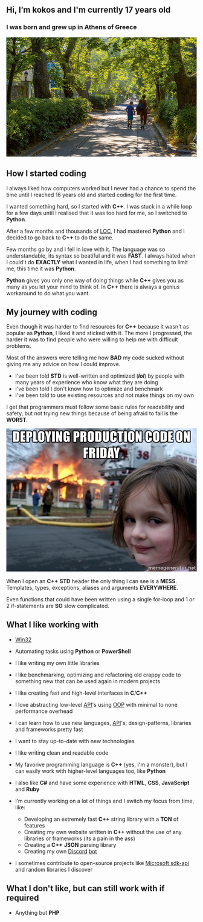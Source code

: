 ## Hi, I’m kokos and I'm currently 17 years old

### I was born and grew up in Athens of Greece
![Greece Kifissia](Photos/athens_kiffisia.jpg "Kifissia")

## How I started coding
I always liked how computers worked but I never had a chance to spend the time until I reached 16 years old and started coding for the first time.

I wanted something hard, so I started with **C++**. I was stuck in a while loop for a few days until I realised that it was too hard for me, so I switched to **Python**.

After a few months and thousands of [LOC][loc_wiki_url], I had mastered **Python** and I decided to go back to **C++** to do the same.

Few months go by and I fell in love with it. The language was so understandable, its syntax so beatiful and it was **FAST**. I always hated when I could't do **EXACTLY** what I wanted in life, when I had something to limit me, this time it was **Python**.

**Python** gives you only one way of doing things while **C++** gives you as many as you let your mind to think of. In **C++** there is always a genius workaround to do what you want.

## My journey with coding
Even though it was harder to find resources for **C++** because it wasn't as popular as **Python**, I liked it and sticked with it. The more I progressed, the harder it was to find people who were willing to help me with difficult problems.

Most of the answers were telling me how **BAD** my code sucked without giving me any advice on how I could improve.

* I've been told **STD** is well-written and optimized (***lol***) by people with many years of experience who know what they are doing
* I've been told I don't know how to optimize and benchmark
* I've been told to use existing resources and not make things on my own

I get that programmers must follow some basic rules for readability and safety, but not trying new things because of being afraid to fail is the **WORST**.

![Deploying production code on friday](Photos/deploying_production_code_on_friday.jpg "Deploying production code")

When I open an **C++** **STD** header the only thing I can see is a **MESS**. Templates, types, exceptions, aliases and arguments **EVERYWHERE**.

Even functions that could have been written using a single for-loop and 1 or 2 if-statements are **SO** slow complicated.

## What I like working with
* [Win32][win32_wiki_url]

* Automating tasks using **Python** or **PowerShell**

* I like writing my own little libraries

* I like benchmarking, optimizing and refactoring old crappy code to something new that can be used again in modern projects

* I like creating fast and high-level interfaces in **C**/**C++**

* I love abstracting low-level [API][api_wiki_url]'s using [OOP][oop_wiki_url] with minimal to none performance overhead

* I can learn how to use new languages, [API][api_wiki_url]'s, design-patterns, libraries and frameworks pretty fast

* I want to stay up-to-date with new technologies

* I like writing clean and readable code

* My favorive programming language is **C++** (yes, I'm a monster), but I can easily work with higher-level languages too, like **Python**

* I also like **C#** and have some experience with **HTML**, **CSS**, **JavaScript** and **Ruby**

* I’m currently working on a lot of things and I switch my focus from time, like:
  * Developing an extremely fast **C++** string library with a **TON** of features
  * Creating my own website written in **C++** without the use of any libraries or frameworks (its a pain in the ass)
  * Creating a **C++** **JSON** parsing library
  * Creating my own [Discord][discord_wiki_url] [bot][discord_bot_url]

* I sometimes contribute to open-source projects like [Microsoft sdk-api][microsoft_sdk_api_url] and random libraries I discover

## What I don't like, but can still work with if required
<!-- God forgive me, I'll never say the word again 🙏 -->
* Anything but **PHP**

<!-- URL's -->
[loc_wiki_url]: https://en.wikipedia.org/wiki/Source_lines_of_code
[win32_wiki_url]: https://en.wikipedia.org/wiki/Windows_API
[api_wiki_url]: https://en.wikipedia.org/wiki/API
[oop_wiki_url]: https://en.wikipedia.org/wiki/Object-oriented_programming
[microsoft_sdk_api_url]: https://github.com/MicrosoftDocs/sdk-api
[discord_wiki_url]: https://en.wikipedia.org/wiki/Discord_(software)
[discord_bot_url]: https://discord.com/developers/docs/intro#bots-and-apps
<!-- This page was made by the C++ gang, AKA kokos -->